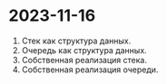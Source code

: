 # 2023-11-16

1. Стек как структура данных.
2. Очередь как структура данных.
3. Собственная реализация стека.
4. Собственная реализация очереди.